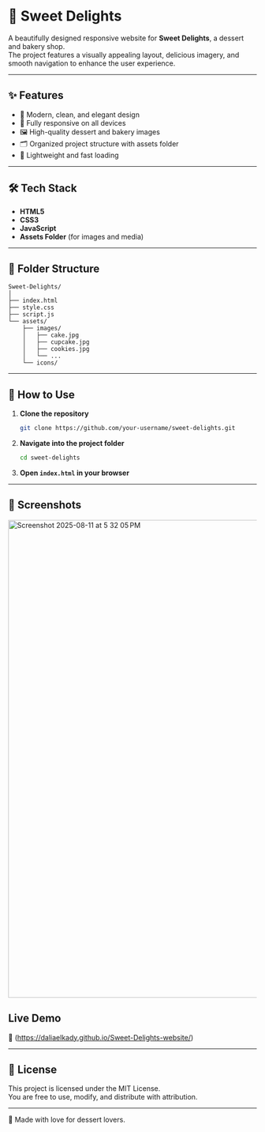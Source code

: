# 🍰 Sweet Delights

A beautifully designed responsive website for **Sweet Delights**, a dessert and bakery shop.  
The project features a visually appealing layout, delicious imagery, and smooth navigation to enhance the user experience.

---

## ✨ Features
- 🎨 Modern, clean, and elegant design
- 📱 Fully responsive on all devices
- 🖼️ High-quality dessert and bakery images
- 🗂️ Organized project structure with assets folder
- 🚀 Lightweight and fast loading

---

## 🛠️ Tech Stack
- **HTML5**
- **CSS3**
- **JavaScript**
- **Assets Folder** (for images and media)

---

## 📂 Folder Structure
```
Sweet-Delights/
│
├── index.html
├── style.css
├── script.js
└── assets/
    ├── images/
    │   ├── cake.jpg
    │   ├── cupcake.jpg
    │   ├── cookies.jpg
    │   └── ...
    └── icons/
```

---

## 🚀 How to Use
1. **Clone the repository**
   ```bash
   git clone https://github.com/your-username/sweet-delights.git
   ```
2. **Navigate into the project folder**
   ```bash
   cd sweet-delights
   ```
3. **Open `index.html` in your browser**

---

## 📸 Screenshots
<img width="1673" height="967" alt="Screenshot 2025-08-11 at 5 32 05 PM" src="https://github.com/user-attachments/assets/9b23b415-00ad-4b82-ba59-8823259c1be9" />

## Live Demo
🔗 (https://daliaelkady.github.io/Sweet-Delights-website/)

---

## 📄 License
This project is licensed under the MIT License.  
You are free to use, modify, and distribute with attribution.

---

💖 Made with love for dessert lovers.

